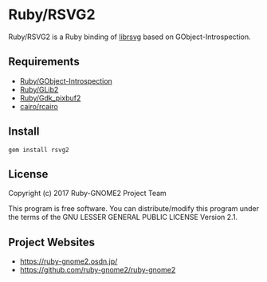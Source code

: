# Ruby/RSVG2

Ruby/RSVG2 is a Ruby binding of [librsvg](https://developer.gnome.org/rsvg/) based on GObject-Introspection.

## Requirements

* [Ruby/GObject-Introspection](https://github.com/ruby-gnome2/ruby-gnome2)
* [Ruby/GLib2](https://github.com/ruby-gnome2/ruby-gnome2)
* [Ruby/Gdk_pixbuf2](https://github.com/ruby-gnome2/ruby-gnome2)
* [cairo/rcairo](http://cairographics.org/)

## Install

    gem install rsvg2

## License

Copyright (c) 2017 Ruby-GNOME2 Project Team

This program is free software. You can distribute/modify this program
under the terms of the GNU LESSER GENERAL PUBLIC LICENSE Version 2.1.

## Project Websites

* https://ruby-gnome2.osdn.jp/
* https://github.com/ruby-gnome2/ruby-gnome2
